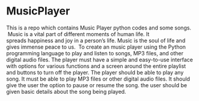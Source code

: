 # MusicPlayer
This is a repo which contains Music Player python codes and some songs.
 Music is a vital part of different moments of human life. It spreads happiness and joy in a person’s life. Music is the soul of life and gives immense peace to us. 
To create an music player using the Python programming language to play and listen to songs, MP3 files, and other digital audio files. The player must have a simple and easy-to-use interface with options for various functions and a screen around the entire playlist and buttons to turn off the player. The player should be able to play any song. It must be able to play MP3 files or other digital audio files. It should give the user the option to pause or resume the song. the user should be given basic details about the song being played.

